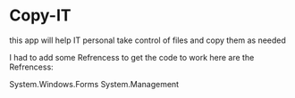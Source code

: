 Copy-IT
=======

this app will help IT personal take control of files and copy them as needed


I had to add some Refrencess to get the code to work here are the Refrencess:

System.Windows.Forms
System.Management

